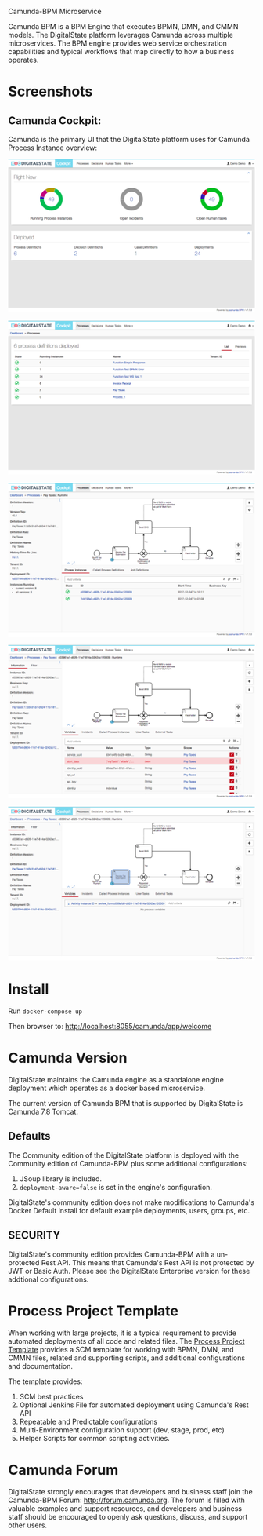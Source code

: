 
Camunda-BPM Microservice

Camunda BPM is a BPM Engine that executes BPMN, DMN, and CMMN models.
The DigitalState platform leverages Camunda across multiple microservices.  The BPM engine provides web service orchestration capabilities and typical workflows that map directly to how a business operates.

# Screenshots

## Camunda Cockpit:

Camunda is the primary UI that the DigitalState platform uses for Camunda Process Instance overview:

![Process Dashboard](./documentation/resources/Process-Dashboard.png)

![Process List](./documentation/resources/Process-List.png)

![Process Instance List](./documentation/resources/Process-Instance-List.png)

![Process Instance Inspector](./documentation/resources/Process-Instance-Inspector.png)

![Process Instance Inspector Task Selected](./documentation/resources/Process-Instance-Inspector-Task-Selected.png)



# Install
Run `docker-compose up`

Then browser to: [http://localhost:8055/camunda/app/welcome]()

# Camunda Version

DigitalState maintains the Camunda engine as a standalone engine deployment which operates as a docker based microservice.

The current version of Camunda BPM that is supported by DigitalState is Camunda 7.8 Tomcat.

## Defaults

The Community edition of the DigitalState platform is deployed with the Community edition of Camunda-BPM plus some additional configurations:

1. JSoup library is included.
1. `deployment-aware=false` is set in the engine's configuration.

DigitalState's community edition does not make modifications to Camunda's Docker Default install for default example deployments, users, groups, etc.

## SECURITY

DigitalState's community edition provides Camunda-BPM with a un-protected Rest API.  This means that Camunda's Rest API is not protected by JWT or Basic Auth.  Please see the DigitalState Enterprise version for these addtional configurations.


# Process Project Template

When working with large projects, it is a typical requirement to provide automated deployments of all code and related files.  The [Process Project Template](https://github.com/DigitalState/ProcessProjectTemplate) provides a SCM template for working with BPMN, DMN, and CMMN files, related and supporting scripts, and additional configurations and documentation.

The template provides:
1. SCM best practices
1. Optional Jenkins File for automated deployment using Camunda's Rest API
1. Repeatable and Predictable configurations
1. Multi-Environment configuration support (dev, stage, prod, etc)
1. Helper Scripts for common scripting activities.

# Camunda Forum

DigitalState strongly encourages that developers and business staff join the Camunda-BPM Forum: http://forum.camunda.org. The forum is filled with valuable examples and support resources, and developers and business staff should be encouraged to openly ask questions, discuss, and support other users.




